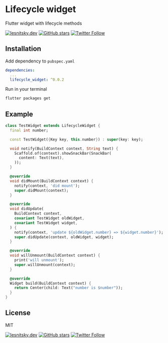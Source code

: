 # Lifecycle widget

Flutter widget with lifecycle methods

[![lesnitsky.dev](https://lesnitsky.dev/icons/shield.svg?hash=42)](https://lesnitsky.dev?utm_source=lifecycle_widget)
[![GitHub stars](https://img.shields.io/github/stars/lesnitsky/lifecycle_widget.svg?style=social)](https://github.com/lesnitsky/lifecycle_widget)
[![Twitter Follow](https://img.shields.io/twitter/follow/lesnitsky_dev.svg?label=Follow%20me&style=social)](https://twitter.com/lesnitsky_dev)

## Installation

Add dependency to `pubspec.yaml`

```yaml
dependencies:
  ...
  lifecycle_widget: ^0.0.2
```

Run in your terminal

```sh
flutter packages get
```

## Example

```dart
class TestWidget extends LifecycleWidget {
  final int number;

  const TestWidget({Key key, this.number}) : super(key: key);

  void notify(BuildContext context, String text) {
    Scaffold.of(context).showSnackBar(SnackBar(
      content: Text(text),
    ));
  }

  @override
  void didMount(BuildContext context) {
    notify(context, 'did mount');
    super.didMount(context);
  }

  @override
  void didUpdate(
    BuildContext context,
    covariant TestWidget oldWidget,
    covariant TestWidget widget,
  ) {
    notify(context, 'update ${oldWidget.number} => ${widget.number}');
    super.didUpdate(context, oldWidget, widget);
  }

  @override
  void willUnmount(BuildContext context) {
    print('will unmount');
    super.willUnmount(context);
  }

  @override
  Widget build(BuildContext context) {
    return Center(child: Text("number is $number"));
  }
}
```

## License

MIT

[![lesnitsky.dev](https://lesnitsky.dev/icons/shield.svg?hash=42)](https://lesnitsky.dev?utm_source=lifecycle_widget)
[![GitHub stars](https://img.shields.io/github/stars/lesnitsky/lifecycle_widget.svg?style=social)](https://github.com/lesnitsky/lifecycle_widget)
[![Twitter Follow](https://img.shields.io/twitter/follow/lesnitsky_dev.svg?label=Follow%20me&style=social)](https://twitter.com/lesnitsky_dev)

